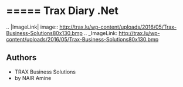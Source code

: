 ===== 
Trax Diary .Net
=====

.. |ImageLink| image:: http://trax.lu/wp-content/uploads/2016/05/Trax-Business-Solutions80x130.bmp
.. _ImageLink: http://trax.lu/wp-content/uploads/2016/05/Trax-Business-Solutions80x130.bmp

Authors
--------

* TRAX Business Solutions
* by NAIR Amine


